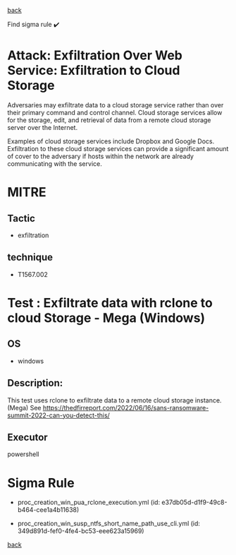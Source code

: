 
[back](../index.md)

Find sigma rule :heavy_check_mark: 

# Attack: Exfiltration Over Web Service: Exfiltration to Cloud Storage 

Adversaries may exfiltrate data to a cloud storage service rather than over their primary command and control channel. Cloud storage services allow for the storage, edit, and retrieval of data from a remote cloud storage server over the Internet.

Examples of cloud storage services include Dropbox and Google Docs. Exfiltration to these cloud storage services can provide a significant amount of cover to the adversary if hosts within the network are already communicating with the service. 

# MITRE
## Tactic
  - exfiltration


## technique
  - T1567.002


# Test : Exfiltrate data with rclone to cloud Storage - Mega (Windows)
## OS
  - windows


## Description:
This test uses rclone to exfiltrate data to a remote cloud storage instance. (Mega)
See https://thedfirreport.com/2022/06/16/sans-ransomware-summit-2022-can-you-detect-this/


## Executor
powershell

# Sigma Rule
 - proc_creation_win_pua_rclone_execution.yml (id: e37db05d-d1f9-49c8-b464-cee1a4b11638)

 - proc_creation_win_susp_ntfs_short_name_path_use_cli.yml (id: 349d891d-fef0-4fe4-bc53-eee623a15969)



[back](../index.md)
